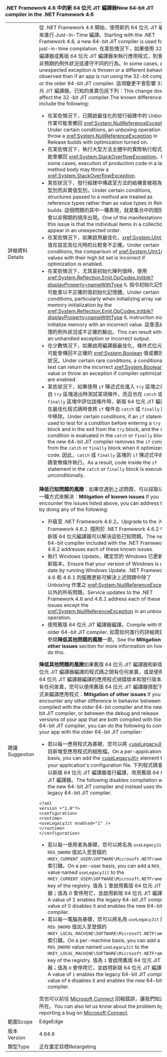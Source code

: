 ### <a name="new-64-bit-jit-compiler-in-the-net-framework-46"></a><span data-ttu-id="1b7c5-101">.NET Framework 4.6 中的新 64 位元 JIT 編譯器</span><span class="sxs-lookup"><span data-stu-id="1b7c5-101">New 64-bit JIT compiler in the .NET Framework 4.6</span></span>

|   |   |
|---|---|
|<span data-ttu-id="1b7c5-102">詳細資料</span><span class="sxs-lookup"><span data-stu-id="1b7c5-102">Details</span></span>|<span data-ttu-id="1b7c5-103">從 .NET Framework 4.6 開始，使用新的 64 位元 JIT 編譯器來進行 Just-In-Time 編譯。</span><span class="sxs-lookup"><span data-stu-id="1b7c5-103">Starting with the .NET Framework 4.6, a new 64-bit JIT compiler is used for just-in-time compilation.</span></span> <span data-ttu-id="1b7c5-104">在某些情況下，如果使用 32 位元編譯器或舊版 64 位元 JIT 編譯器來執行應用程式，則會擲回非預期的例外狀況或遵守不同的行為。</span><span class="sxs-lookup"><span data-stu-id="1b7c5-104">In some cases, an unexpected exception is thrown or a different behavior is observed than if an app is run using the 32-bit compiler or the older 64-bit JIT compiler.</span></span> <span data-ttu-id="1b7c5-105">這項變更不會影響 32 位元 JIT 編譯器。已知的差異包括下列：</span><span class="sxs-lookup"><span data-stu-id="1b7c5-105">This change does not affect the 32-bit JIT compiler.The known differences include the following:</span></span><ul><li><span data-ttu-id="1b7c5-106">在某些情況下，已開啟最佳化的發行組建中的 Unboxing 作業可能會擲回 <xref:System.NullReferenceException>。</span><span class="sxs-lookup"><span data-stu-id="1b7c5-106">Under certain conditions, an unboxing operation may throw a <xref:System.NullReferenceException> in Release builds with optimization turned on.</span></span></li><li><span data-ttu-id="1b7c5-107">在某些情況下，執行大型方法主體中的實際執行程式碼可能會擲回 <xref:System.StackOverflowException>。</span><span class="sxs-lookup"><span data-stu-id="1b7c5-107">In some cases, execution of production code in a large method body may throw a <xref:System.StackOverflowException>.</span></span></li><li><span data-ttu-id="1b7c5-108">某些狀況下，發行組建中傳遞至方法的結構會被視為參考型別而非實值型別。</span><span class="sxs-lookup"><span data-stu-id="1b7c5-108">Under certain conditions, structures passed to a method are treated as reference types rather than as value types in Release builds.</span></span> <span data-ttu-id="1b7c5-109">這個問題的其中一種表現，就是集合中的個別項目會以非預期的順序出現。</span><span class="sxs-lookup"><span data-stu-id="1b7c5-109">One of the manifestations of this issue is that the individual items in a collection appear in an unexpected order.</span></span></li><li><span data-ttu-id="1b7c5-110">在某些情況下，如果啟用最佳化，<xref:System.UInt16> 的值在設定高位元時的比較會不正確。</span><span class="sxs-lookup"><span data-stu-id="1b7c5-110">Under certain conditions, the comparison of <xref:System.UInt16> values with their high bit set is incorrect if optimization is enabled.</span></span></li><li><span data-ttu-id="1b7c5-111">在某些情況下，尤其是初始化陣列值時，使用 <xref:System.Reflection.Emit.OpCodes.Initblk?displayProperty=nameWithType> IL 指令初始化記憶體，可能會以不正確的值初始化記憶體。</span><span class="sxs-lookup"><span data-stu-id="1b7c5-111">Under certain conditions, particularly when initializing array values, memory initialization by the <xref:System.Reflection.Emit.OpCodes.Initblk?displayProperty=nameWithType> IL instruction may initialize memory with an incorrect value.</span></span> <span data-ttu-id="1b7c5-112">這會造成未處理的例外狀況或不正確的輸出。</span><span class="sxs-lookup"><span data-stu-id="1b7c5-112">This can result either in an unhandled exception or incorrect output.</span></span></li><li><span data-ttu-id="1b7c5-113">在少數情況下，如果啟用編譯器最佳化，條件式位元測試可能會傳回不正確的 <xref:System.Boolean> 值或擲回例外狀況。</span><span class="sxs-lookup"><span data-stu-id="1b7c5-113">Under certain rare conditions, a conditional bit test can return the incorrect <xref:System.Boolean> value or throw an exception if compiler optimizations are enabled.</span></span></li><li><span data-ttu-id="1b7c5-114">某些狀況下，如果使用 <code>if</code> 陳述式在進入 <code>try</code> 區塊之前和自 <code>try</code> 區塊退出時測試某項條件，而且也在 <code>catch</code> 或 <code>finally</code> 區塊中評估該條件時，新版 64 位元 JIT 編譯器在最佳化程式碼時會將 <code>if</code> 條件自 <code>catch</code> 或 <code>finally</code> 區塊中移除。</span><span class="sxs-lookup"><span data-stu-id="1b7c5-114">Under certain conditions, if an <code>if</code> statement is used to test for a condition before entering  a <code>try</code> block and in the exit from the <code>try</code> block, and the same condition is evaluated in the <code>catch</code> or <code>finally</code> block, the new 64-bit JIT compiler removes the <code>if</code> condition from the <code>catch</code> or <code>finally</code> block when it optimizes code.</span></span> <span data-ttu-id="1b7c5-115">因此，<code>catch</code> 或 <code>finally</code> 區塊的 <code>if</code> 陳述式中的程式碼會無條件執行。</span><span class="sxs-lookup"><span data-stu-id="1b7c5-115">As a result, code inside the <code>if</code> statement in the <code>catch</code> or <code>finally</code> block is executed unconditionally.</span></span></li></ul>|
|<span data-ttu-id="1b7c5-116">建議</span><span class="sxs-lookup"><span data-stu-id="1b7c5-116">Suggestion</span></span>|<span data-ttu-id="1b7c5-117"><strong>降低已知問題的風險</strong>：如果您遇到上述問題，可以採取以下任一種方式來解決︰</span><span class="sxs-lookup"><span data-stu-id="1b7c5-117"><strong>Mitigation of known issues</strong> If you encounter the issues listed above, you can address them by doing any of the following:</span></span><ul><li><span data-ttu-id="1b7c5-118">升級至 .NET Framework 4.6.2。</span><span class="sxs-lookup"><span data-stu-id="1b7c5-118">Upgrade to the .NET Framework 4.6.2.</span></span> <span data-ttu-id="1b7c5-119">隨附於 .NET Framework 4.6.2 中的新版 64 位元編譯器可以解決這些已知問題。</span><span class="sxs-lookup"><span data-stu-id="1b7c5-119">The new 64-bit compiler included with the .NET Framework 4.6.2 addresses each of these known issues.</span></span></li><li><span data-ttu-id="1b7c5-120">執行 Windows Update，確定您的 Windows 已更新至最新版本。</span><span class="sxs-lookup"><span data-stu-id="1b7c5-120">Ensure that your version of Windows is up to date by running Windows Update.</span></span> <span data-ttu-id="1b7c5-121">.NET Framework 4.6 和 4.6.1 的服務更新可解決上述問題中除了 Unboxing 作業之 <xref:System.NullReferenceException> 以外的所有問題。</span><span class="sxs-lookup"><span data-stu-id="1b7c5-121">Service updates to the .NET Framework 4.6 and 4.6.1 address each of these issues except the <xref:System.NullReferenceException> in an unboxing operation.</span></span></li><li><span data-ttu-id="1b7c5-122">使用舊版 64 位元 JIT 編譯器編譯。</span><span class="sxs-lookup"><span data-stu-id="1b7c5-122">Compile with the older 64-bit JIT compiler.</span></span> <span data-ttu-id="1b7c5-123">如需如何進行的詳細資訊，請參閱<strong>降低其他問題的風險</strong>一節。</span><span class="sxs-lookup"><span data-stu-id="1b7c5-123">See the <strong>Mitigation of other issues</strong> section for more information on how to do this.</span></span></li></ul><span data-ttu-id="1b7c5-124"><strong>降低其他問題的風險</strong>如果舊版 64 位元 JIT 編譯器和新版 64 位元 JIT 編譯器編譯的程式碼之間有任何差異，或是使用新版 64 位元 JIT 編譯器編譯的應用程式偵錯版本和發行版本之間有任何差異，您可以使用舊版 64 位元 JIT 編譯器搭配下列方式來編譯應用程式：</span><span class="sxs-lookup"><span data-stu-id="1b7c5-124"><strong>Mitigation of other issues</strong> If you encounter any other difference in behavior between code compiled with the older 64-bit compiler and the new 64-bit JIT compiler, or between the debug and release versions of your app that are both compiled with the new 64-bit JIT compiler, you can do the following to compile your app with the older 64-bit JIT compiler:</span></span><ul><li><span data-ttu-id="1b7c5-125">若以每一應用程式為基礎，您可以將 [\<useLegacyJIT>](~/docs/framework/configure-apps/file-schema/runtime/uselegacyjit-element.md) 項目新增至應用程式的組態檔。</span><span class="sxs-lookup"><span data-stu-id="1b7c5-125">On a per-application basis, you can add the [\<useLegacyJit>](~/docs/framework/configure-apps/file-schema/runtime/uselegacyjit-element.md) element to your application's configuration file.</span></span> <span data-ttu-id="1b7c5-126">下列程式碼會停止以新版 64 位元 JIT 編譯器進行編譯，改用舊版 64 位元 JIT 編譯器。</span><span class="sxs-lookup"><span data-stu-id="1b7c5-126">The following disables compilation with the new 64-bit JIT compiler and instead uses the legacy 64-bit JIT compiler.</span></span></li></ul><pre><code class="language-xml">&lt;?xml version =&quot;1.0&quot;?&gt;&#13;&#10;&lt;configuration&gt;&#13;&#10;&lt;runtime&gt;&#13;&#10;&lt;useLegacyJit enabled=&quot;1&quot; /&gt;&#13;&#10;&lt;/runtime&gt;&#13;&#10;&lt;/configuration&gt;&#13;&#10;</code></pre><ul><li><span data-ttu-id="1b7c5-127">若以每一使用者為基礎，您可以將名為 <code>useLegacyJit</code> 的 <code>REG_DWORD</code> 值加入至登錄的 <code>HKEY_CURRENT_USER\SOFTWARE\Microsoft\.NETFramework</code> 索引鍵。</span><span class="sxs-lookup"><span data-stu-id="1b7c5-127">On a per-user basis, you can add a <code>REG_DWORD</code> value named <code>useLegacyJit</code> to the <code>HKEY_CURRENT_USER\SOFTWARE\Microsoft\.NETFramework</code> key of the registry.</span></span> <span data-ttu-id="1b7c5-128">值為 1 會啟用舊版 64 位元 JIT 編譯器；值為 0 會停用它，並啟用新版 64 位元 JIT 編譯器。</span><span class="sxs-lookup"><span data-stu-id="1b7c5-128">A value of 1 enables the legacy 64-bit JIT compiler; a value of 0 disables it and enables the new 64-bit JIT compiler.</span></span></li><li><span data-ttu-id="1b7c5-129">若以每一電腦為基礎，您可以將名為 <code>useLegacyJit</code> 的 <code>REG_DWORD</code> 值加入至登錄的 <code>HKEY_LOCAL_MACHINE\SOFTWARE\Microsoft\.NETFramework</code> 索引鍵。</span><span class="sxs-lookup"><span data-stu-id="1b7c5-129">On a per-machine basis, you can add a <code>REG_DWORD</code> value named <code>useLegacyJit</code> to the <code>HKEY_LOCAL_MACHINE\SOFTWARE\Microsoft\.NETFramework</code> key of the registry.</span></span> <span data-ttu-id="1b7c5-130">值為 <code>1</code> 會啟用舊版 64 位元 JIT 編譯器；值為 <code>0</code> 會停用它，並啟用新版 64 位元 JIT 編譯器。</span><span class="sxs-lookup"><span data-stu-id="1b7c5-130">A value of <code>1</code> enables the legacy 64-bit JIT compiler; a value of <code>0</code> disables it and enables the new 64-bit JIT compiler.</span></span></li></ul><span data-ttu-id="1b7c5-131">您也可以前往 [Microsoft Connect](https://connect.microsoft.com/VisualStudio) 回報錯誤，讓我們知道問題所在。</span><span class="sxs-lookup"><span data-stu-id="1b7c5-131">You can also let us know about the problem by reporting a bug on [Microsoft Connect](https://connect.microsoft.com/VisualStudio).</span></span>|
|<span data-ttu-id="1b7c5-132">範圍</span><span class="sxs-lookup"><span data-stu-id="1b7c5-132">Scope</span></span>|<span data-ttu-id="1b7c5-133">Edge</span><span class="sxs-lookup"><span data-stu-id="1b7c5-133">Edge</span></span>|
|<span data-ttu-id="1b7c5-134">版本</span><span class="sxs-lookup"><span data-stu-id="1b7c5-134">Version</span></span>|<span data-ttu-id="1b7c5-135">4.6</span><span class="sxs-lookup"><span data-stu-id="1b7c5-135">4.6</span></span>|
|<span data-ttu-id="1b7c5-136">類型</span><span class="sxs-lookup"><span data-stu-id="1b7c5-136">Type</span></span>|<span data-ttu-id="1b7c5-137">正在重定目標</span><span class="sxs-lookup"><span data-stu-id="1b7c5-137">Retargeting</span></span>|

